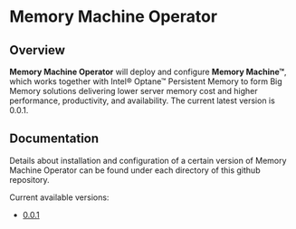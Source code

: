 # Memory Machine Operator

## Overview

**Memory Machine Operator** will deploy and configure **Memory Machine™**, which works together with Intel® Optane™ Persistent Memory to form Big Memory solutions delivering lower server memory cost and higher performance, productivity, and availability. The current latest version is 0.0.1.

## Documentation

Details about installation and configuration of a certain version of Memory Machine Operator can be found under each directory of this github repository.

Current available versions:
- [0.0.1](memory-machine-operator-0.0.1)